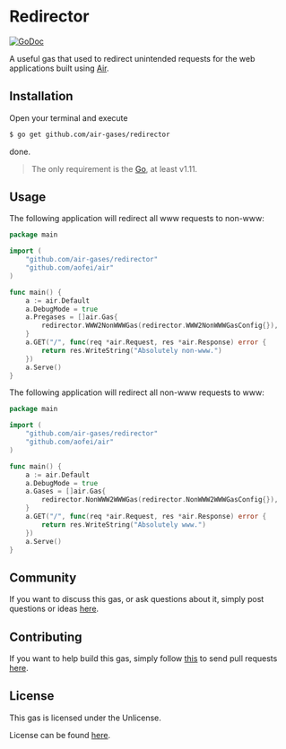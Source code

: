 # Redirector

[![GoDoc](https://godoc.org/github.com/air-gases/redirector?status.svg)](https://godoc.org/github.com/air-gases/redirector)

A useful gas that used to redirect unintended requests for the web applications
built using [Air](https://github.com/aofei/air).

## Installation

Open your terminal and execute

```bash
$ go get github.com/air-gases/redirector
```

done.

> The only requirement is the [Go](https://golang.org), at least v1.11.

## Usage

The following application will redirect all www requests to non-www:

```go
package main

import (
	"github.com/air-gases/redirector"
	"github.com/aofei/air"
)

func main() {
	a := air.Default
	a.DebugMode = true
	a.Pregases = []air.Gas{
		redirector.WWW2NonWWWGas(redirector.WWW2NonWWWGasConfig{}),
	}
	a.GET("/", func(req *air.Request, res *air.Response) error {
		return res.WriteString("Absolutely non-www.")
	})
	a.Serve()
}
```

The following application will redirect all non-www requests to www:

```go
package main

import (
	"github.com/air-gases/redirector"
	"github.com/aofei/air"
)

func main() {
	a := air.Default
	a.DebugMode = true
	a.Gases = []air.Gas{
		redirector.NonWWW2WWWGas(redirector.NonWWW2WWWGasConfig{}),
	}
	a.GET("/", func(req *air.Request, res *air.Response) error {
		return res.WriteString("Absolutely www.")
	})
	a.Serve()
}
```

## Community

If you want to discuss this gas, or ask questions about it, simply post
questions or ideas [here](https://github.com/air-gases/redirector/issues).

## Contributing

If you want to help build this gas, simply follow
[this](https://github.com/air-gases/redirector/wiki/Contributing) to send pull
requests [here](https://github.com/air-gases/redirector/pulls).

## License

This gas is licensed under the Unlicense.

License can be found [here](LICENSE).
